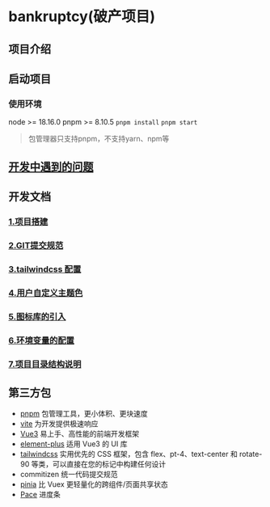 # bankruptcy(破产项目)

## 项目介绍

## 启动项目
### 使用环境
node >= 18.16.0
pnpm >= 8.10.5
`pnpm install`
`pnpm start`
> 包管理器只支持pnpm，不支持yarn、npm等

## [开发中遇到的问题](./docs/question.md)

## 开发文档
### [1.项目搭建](./docs/create_project.md)
### [2.GIT提交规范](./docs/git_commit.md)
### [3.tailwindcss 配置](./docs/tailwindcss.md)
### [4.用户自定义主题色](./docs/custom_theme.md)
### [5.图标库的引入](./docs/icon.md)
### [6.环境变量的配置](./docs/env.md)
### [7.项目目录结构说明](./docs/dir.md)



## 第三方包
* [pnpm](https://pnpm.io/) 包管理工具，更小体积、更块速度
* [vite](https://vitejs.dev/) 为开发提供极速响应
* [Vue3](https://v3.vuejs.org/) 易上手、高性能的前端开发框架
* [element-plus](https://element-plus.org/) 适用 Vue3 的 UI 库
* [tailwindcss](https://tailwindcss.com/) 实用优先的 CSS 框架，包含 flex、pt-4、text-center 和 rotate-90 等类，可以直接在您的标记中构建任何设计
* commitizen 统一代码提交规范
* [pinia](https://pinia.web3doc.top/) 比 Vuex 更轻量化的跨组件/页面共享状态
* [Pace](https://codebyzach.github.io/pace/) 进度条


